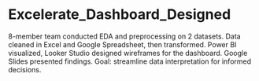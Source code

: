# Excelerate_Dashboard_Designed
8-member team conducted EDA and preprocessing on 2 datasets. Data cleaned in Excel and Google Spreadsheet, then transformed. Power BI visualized, Looker Studio designed wireframes for the dashboard. Google Slides presented findings. Goal: streamline data interpretation for informed decisions.

